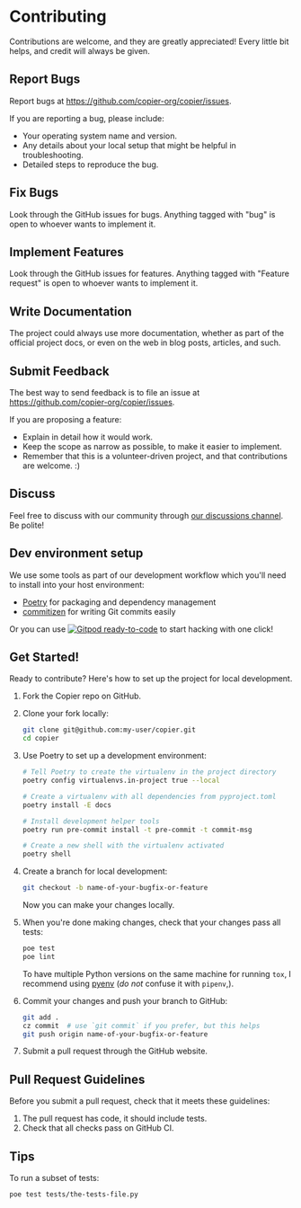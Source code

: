 # Contributing

Contributions are welcome, and they are greatly appreciated! Every little bit helps, and
credit will always be given.

## Report Bugs

Report bugs at <https://github.com/copier-org/copier/issues>.

If you are reporting a bug, please include:

-   Your operating system name and version.
-   Any details about your local setup that might be helpful in troubleshooting.
-   Detailed steps to reproduce the bug.

## Fix Bugs

Look through the GitHub issues for bugs. Anything tagged with "bug" is open to whoever
wants to implement it.

## Implement Features

Look through the GitHub issues for features. Anything tagged with "Feature request" is
open to whoever wants to implement it.

## Write Documentation

The project could always use more documentation, whether as part of the official project
docs, or even on the web in blog posts, articles, and such.

## Submit Feedback

The best way to send feedback is to file an issue at
<https://github.com/copier-org/copier/issues>.

If you are proposing a feature:

-   Explain in detail how it would work.
-   Keep the scope as narrow as possible, to make it easier to implement.
-   Remember that this is a volunteer-driven project, and that contributions are
    welcome. :)

## Discuss

Feel free to discuss with our community through
[our discussions channel](https://github.com/copier-org/copier/discussions). Be polite!

## Dev environment setup

We use some tools as part of our development workflow which you'll need to install into
your host environment:

-   [Poetry](https://python-poetry.org/) for packaging and dependency management
-   [commitizen](https://commitizen-tools.github.io/commitizen/) for writing Git commits
    easily

Or you can use
[![Gitpod ready-to-code](https://img.shields.io/badge/Gitpod-ready--to--code-blue?logo=gitpod)](https://gitpod.io/#https://github.com/copier-org/copier)
to start hacking with one click!

## Get Started!

Ready to contribute? Here's how to set up the project for local development.

1.  Fork the Copier repo on GitHub.
2.  Clone your fork locally:

    ```sh
    git clone git@github.com:my-user/copier.git
    cd copier
    ```

3.  Use Poetry to set up a development environment:

    ```sh
    # Tell Poetry to create the virtualenv in the project directory
    poetry config virtualenvs.in-project true --local

    # Create a virtualenv with all dependencies from pyproject.toml
    poetry install -E docs

    # Install development helper tools
    poetry run pre-commit install -t pre-commit -t commit-msg

    # Create a new shell with the virtualenv activated
    poetry shell
    ```

4.  Create a branch for local development:

    ```sh
    git checkout -b name-of-your-bugfix-or-feature
    ```

    Now you can make your changes locally.

5.  When you're done making changes, check that your changes pass all tests:

    ```sh
    poe test
    poe lint
    ```

    To have multiple Python versions on the same machine for running `tox`, I recommend
    using [pyenv](https://github.com/pyenv/pyenv) (_do not_ confuse it with `pipenv`,).

6.  Commit your changes and push your branch to GitHub:

    ```sh
    git add .
    cz commit  # use `git commit` if you prefer, but this helps
    git push origin name-of-your-bugfix-or-feature
    ```

7.  Submit a pull request through the GitHub website.

## Pull Request Guidelines

Before you submit a pull request, check that it meets these guidelines:

1.  The pull request has code, it should include tests.
2.  Check that all checks pass on GitHub CI.

## Tips

To run a subset of tests:

```sh
poe test tests/the-tests-file.py
```
